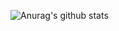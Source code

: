 ![Anurag's github stats](https://github-readme-stats.vercel.app/api?username=pmj6541&show_icons=true&theme=tokyonight)

